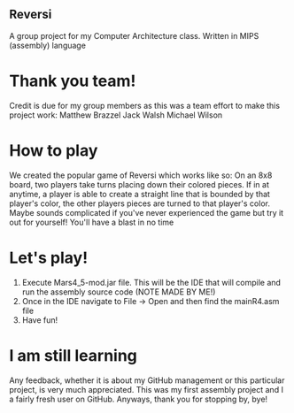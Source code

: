 ## Reversi
A group project for my Computer Architecture class. Written in MIPS (assembly) language

# Thank you team!
Credit is due for my group members as this was a team effort to make this project work:
Matthew Brazzel
Jack Walsh
Michael Wilson

# How to play
We created the popular game of Reversi which works like so:
On an 8x8 board, two players take turns placing down their colored pieces. If in at anytime, a player is able to create a straight line that is
bounded by that player's color, the other players pieces are turned to that player's color. Maybe sounds complicated if you've never experienced the
game but try it out for yourself! You'll have a blast in no time

# Let's play!
1. Execute Mars4_5-mod.jar file. This will be the IDE that will compile and run the assembly source code (NOTE MADE BY ME!)
2. Once in the IDE navigate to File -> Open and then find the mainR4.asm file
3. Have fun!

# I am still learning
Any feedback, whether it is about my GitHub management or this particular project, is very much appreciated. This was my first assembly project and I a fairly fresh user on GitHub.
Anyways, thank you for stopping by, bye!

